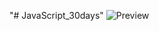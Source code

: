 ﻿"# JavaScript_30days" 
![Preview](https://raw.githubusercontent.com/Nesmark/JavaScript_30days/master/6day/screenshot.png)
